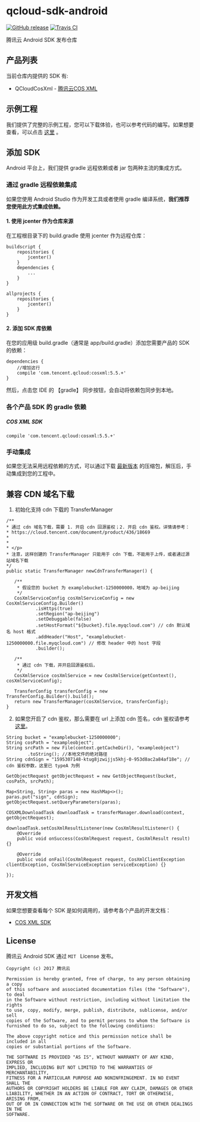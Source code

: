 # qcloud-sdk-android

[![GitHub release](https://img.shields.io/github/release/tencentyun/qcloud-sdk-android.svg)](https://github.com/tencentyun/qcloud-sdk-android/releases/latest)
[![Travis CI](https://travis-ci.org/tencentyun/qcloud-sdk-android.svg?branch=master)](https://travis-ci.org/tencentyun/qcloud-sdk-android)

腾讯云 Android SDK 发布仓库

## 产品列表

当前仓库内提供的 SDK 有:

* QCloudCosXml - [腾讯云COS XML](https://cloud.tencent.com/document/product/436)

## 示例工程

我们提供了完整的示例工程，您可以下载体验，也可以参考代码的编写。如果想要查看，可以点击 [这里](https://github.com/tencentyun/qcloud-sdk-android-samples) 。

## 添加 SDK

Android 平台上，我们提供 gradle 远程依赖或者 jar 包两种主流的集成方式。

### 通过 gradle 远程依赖集成

如果您使用 Android Studio 作为开发工具或者使用 gradle 编译系统，**我们推荐您使用此方式集成依赖。**

#### 1. 使用 jcenter 作为仓库来源

在工程根目录下的 build.gradle 使用 jcenter 作为远程仓库：

```
buildscript {
    repositories {
        jcenter()
    }
    dependencies {
        ...
    }
}

allprojects {
    repositories {
        jcenter()
    }
}
```

#### 2. 添加 SDK 库依赖

在您的应用级 build.gradle（通常是 app/build.gradle）添加您需要产品的 SDK 的依赖：

```
dependencies {
    //增加这行
    compile 'com.tencent.qcloud:cosxml:5.5.+'
}
```

然后，点击您 IDE 的 【gradle】 同步按钮，会自动将依赖包同步到本地。

### 各个产品 SDK 的 gradle 依赖

##### COS XML SDK

```
compile 'com.tencent.qcloud:cosxml:5.5.+'
```

### 手动集成

如果您无法采用远程依赖的方式，可以通过下载 [最新版本](https://github.com/tencentyun/qcloud-sdk-android/releases) 的压缩包，解压后，手动集成到您的工程中。

## 兼容 CDN 域名下载

1. 初始化支持 cdn 下载的 TransferManager

```
/**
* 通过 cdn 域名下载，需要 1. 开启 cdn 回源鉴权；2. 开启 cdn 鉴权。详情请参考：
* https://cloud.tencent.com/document/product/436/18669
*
*
* </p>
* 注意，这样创建的 TransferManager 只能用于 cdn 下载，不能用于上传，或者通过源站域名下载
*/
public static TransferManager newCdnTransferManager() {

   /**
    * 假设您的 bucket 为 examplebucket-1250000000，地域为 ap-beijing
    */
   CosXmlServiceConfig cosXmlServiceConfig = new CosXmlServiceConfig.Builder()
           .isHttps(true)
           .setRegion("ap-beijing")
           .setDebuggable(false)
           .setHostFormat("${bucket}.file.myqcloud.com") // cdn 默认域名 host 格式
           .addHeader("Host", "examplebucket-1250000000.file.myqcloud.com") // 修改 header 中的 host 字段
           .builder();

   /**
    * 通过 cdn 下载，并开启回源鉴权后，
    */
   CosXmlService cosXmlService = new CosXmlService(getContext(), cosXmlServiceConfig);

   TransferConfig transferConfig = new TransferConfig.Builder().build();
   return new TransferManager(cosXmlService, transferConfig);
}
```

2. 如果您开启了 cdn 鉴权，那么需要在 url 上添加 cdn 签名，cdn 鉴权请参考[这里](https://cloud.tencent.com/document/product/228/41622)。

```
String bucket = "examplebucket-1250000000";
String cosPath = "exampleobject";
String srcPath = new File(context.getCacheDir(), "exampleobject")
        .toString(); //本地文件的绝对路径
String cdnSign = "1595307148-ktug8jzwijjs5khj-0-953d8ac2a84af18e"; // cdn 鉴权参数，这里已 typeA 为例

GetObjectRequest getObjectRequest = new GetObjectRequest(bucket, cosPath, srcPath);

Map<String, String> paras = new HashMap<>();
paras.put("sign", cdnSign);
getObjectRequest.setQueryParameters(paras);

COSXMLDownloadTask downloadTask = transferManager.download(context, getObjectRequest);

downloadTask.setCosXmlResultListener(new CosXmlResultListener() {
    @Override
    public void onSuccess(CosXmlRequest request, CosXmlResult result) {}

    @Override
    public void onFail(CosXmlRequest request, CosXmlClientException clientException, CosXmlServiceException serviceException) {}

});
```

## 开发文档

如果您想要查看每个 SDK 是如何调用的，请参考各个产品的开发文档：

* [COS XML SDK](https://cloud.tencent.com/document/product/436/12159)

## License

腾讯云 Android SDK 通过 `MIT ` License 发布。

```
Copyright (c) 2017 腾讯云

Permission is hereby granted, free of charge, to any person obtaining a copy
of this software and associated documentation files (the "Software"), to deal
in the Software without restriction, including without limitation the rights
to use, copy, modify, merge, publish, distribute, sublicense, and/or sell
copies of the Software, and to permit persons to whom the Software is
furnished to do so, subject to the following conditions:

The above copyright notice and this permission notice shall be included in all
copies or substantial portions of the Software.

THE SOFTWARE IS PROVIDED "AS IS", WITHOUT WARRANTY OF ANY KIND, EXPRESS OR
IMPLIED, INCLUDING BUT NOT LIMITED TO THE WARRANTIES OF MERCHANTABILITY,
FITNESS FOR A PARTICULAR PURPOSE AND NONINFRINGEMENT. IN NO EVENT SHALL THE
AUTHORS OR COPYRIGHT HOLDERS BE LIABLE FOR ANY CLAIM, DAMAGES OR OTHER
LIABILITY, WHETHER IN AN ACTION OF CONTRACT, TORT OR OTHERWISE, ARISING FROM,
OUT OF OR IN CONNECTION WITH THE SOFTWARE OR THE USE OR OTHER DEALINGS IN THE
SOFTWARE.
```
